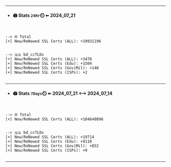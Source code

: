 

---
- #### 🖨️ **Stats** `24Hr`⏲️ ➼ 2024_07_21
```console


--> 🌐 Total
[+] New/ReNewed SSL Certs (ALL): +19931196


--> 🇧🇩 bd_ccTLDs
[+] New/ReNewed SSL Certs (ALL): +3478
[+] New/ReNewed SSL Certs (Edu): +1504
[+] New/ReNewed SSL Certs (Gov|Mil): +148
[+] New/ReNewed SSL Certs (ISPs): +2


```

---
- #### 🖨️ **Stats** `7Days`⏲️ ➼ 2024_07_21 <--> 2024_07_14
```console


--> 🌐 Total
[+] New/ReNewed SSL Certs (ALL): +104648096


--> 🇧🇩 bd_ccTLDs
[+] New/ReNewed SSL Certs (ALL): +19714
[+] New/ReNewed SSL Certs (Edu): +8110
[+] New/ReNewed SSL Certs (Gov|Mil): +852
[+] New/ReNewed SSL Certs (ISPs): +9


```

---

